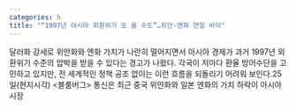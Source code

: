```yaml
---
categories: h
title: "“1997년 아시아 외환위기 또 올 수도”…위안·엔화 연일 바닥"
---
```

달러화 강세로 위안화와 엔화 가치가 나란히 떨어지면서 아시아 경제가 과거 1997년 외환위기 수준의 압박을 받을 수 있다는 경고가 나왔다. 각국이 저마다 환율 방어수단을 고민하고 있지만, 전 세계적인 정책 공조 없이는 이런 흐름을 되돌리기 어려워 보인다.25일(현지시각) &lt;블룸버그&gt; 통신은 최근 중국 위안화와 일본 엔화의 가치 하락이 아시아 시장